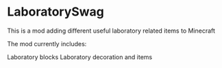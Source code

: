 LaboratorySwag
==============

This is a mod adding different useful laboratory related items to Minecraft

The mod currently includes:

Laboratory blocks
Laboratory decoration and items

